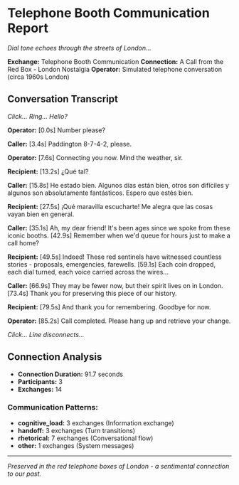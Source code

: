 # Telephone Booth Communication Report

*Dial tone echoes through the streets of London...*

**Exchange:** Telephone Booth Communication
**Connection:** A Call from the Red Box - London Nostalgia
**Operator:** Simulated telephone conversation (circa 1960s London)

## Conversation Transcript

*Click... Ring... Hello?*

**Operator:**
[0.0s] Number please?

**Caller:**
[3.4s] Paddington 8-7-4-2, please.

**Operator:**
[7.6s] Connecting you now. Mind the weather, sir.

**Recipient:**
[13.2s] ¿Qué tal?

**Caller:**
[15.8s] He estado bien. Algunos días están bien, otros son difíciles y algunos son absolutamente fantásticos. Espero que estés bien.

**Recipient:**
[27.5s] ¡Qué maravilla escucharte! Me alegra que las cosas vayan bien en general.

**Caller:**
[35.1s] Ah, my dear friend! It's been ages since we spoke from these iconic booths.
[42.9s] Remember when we'd queue for hours just to make a call home?

**Recipient:**
[49.5s] Indeed! These red sentinels have witnessed countless stories - proposals, emergencies, farewells.
[59.1s] Each coin dropped, each dial turned, each voice carried across the wires...

**Caller:**
[66.9s] They may be fewer now, but their spirit lives on in London.
[73.4s] Thank you for preserving this piece of our history.

**Recipient:**
[79.5s] And thank you for remembering. Goodbye for now.

**Operator:**
[85.2s] Call completed. Please hang up and retrieve your change.

*Click... Line disconnects...*

## Connection Analysis

- **Connection Duration:** 91.7 seconds
- **Participants:** 3
- **Exchanges:** 14

### Communication Patterns:
- **cognitive_load:** 3 exchanges (Information exchange)
- **handoff:** 3 exchanges (Turn transitions)
- **rhetorical:** 7 exchanges (Conversational flow)
- **other:** 1 exchanges (System messages)

---
*Preserved in the red telephone boxes of London - a sentimental connection to our past.*
